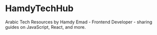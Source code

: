 # HamdyTechHub
Arabic Tech Resources by Hamdy Emad - Frontend Developer - sharing guides on JavaScript, React, and more.
